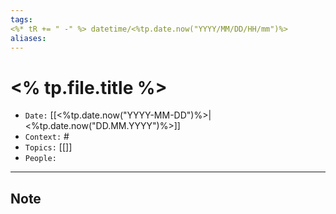 ```yaml
---
tags:
<%* tR += " -" %> datetime/<%tp.date.now("YYYY/MM/DD/HH/mm")%>
aliases: 
---
```


# <% tp.file.title %>
- `Date:` [[<%tp.date.now("YYYY-MM-DD")%>|<%tp.date.now("DD.MM.YYYY")%>]]
- `Context:` #
- `Topics:` [[]]
- `People:` 
---

## Note